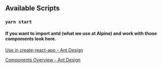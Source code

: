 ## Available Scripts

### `yarn start`

#### If you want to import antd (what we use at Alpine) and work with those compoments look here.



[Use in create-react-app - Ant Design](https://ant.design/docs/react/use-with-create-react-app)

[Components Overview - Ant Design](https://ant.design/components/overview/)
